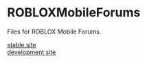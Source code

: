 ROBLOXMobileForums
==================

Files for ROBLOX Mobile Forums.

[stable site](http://deplex.tk/projects/demos/mobileforums/)  
[development site](http://deplex.tk/projects/tests/mobileforums/)
